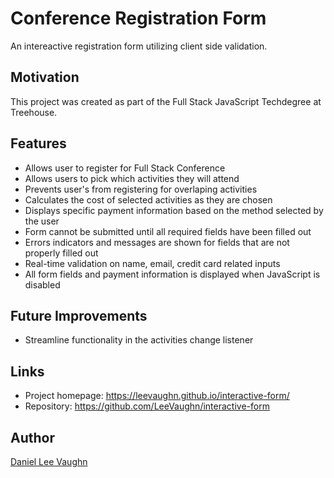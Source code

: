 # Conference Registration Form
An intereactive registration form utilizing client side validation.

## Motivation
This project was created as part of the Full Stack JavaScript Techdegree at Treehouse.

## Features
* Allows user to register for Full Stack Conference
* Allows users to pick which activities they will attend
* Prevents user's from registering for overlaping activities
* Calculates the cost of selected activities as they are chosen
* Displays specific payment information based on the method selected by the user
* Form cannot be submitted until all required fields have been filled out
* Errors indicators and messages are shown for fields that are not properly filled out
* Real-time validation on name, email, credit card related inputs
* All form fields and payment information is displayed when JavaScript is disabled

## Future Improvements
* Streamline functionality in the activities change listener

## Links
* Project homepage: https://leevaughn.github.io/interactive-form/
* Repository: https://github.com/LeeVaughn/interactive-form

## Author
[Daniel Lee Vaughn](https://github.com/LeeVaughn)
